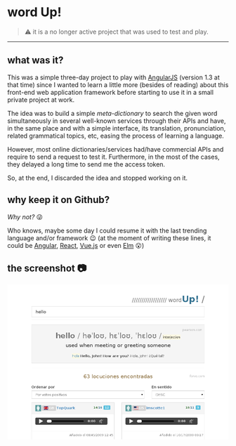 # word Up!

> :warning: it is a no longer active project that was used to test and play.

-----

## what was it?

This was a simple three-day project to play with
[AngularJS](https://angularjs.org/) (version 1.3 at that time) since I wanted
to learn a little more (besides of reading) about this front-end web
application framework before starting to use it in a small
private project at work.

The idea was to build a simple _meta-dictionary_ to search the given word
simultaneously in several well-known services through their APIs and have, in
the same place and with a simple interface, its translation, pronunciation,
related grammatical topics, etc, easing the process of learning a language.

However, most online dictionaries/services had/have commercial APIs and require
to send a request to test it. Furthermore, in the most of the cases, they
delayed a long time to send me the access token.

So, at the end, I discarded the idea and stopped working on it.


## why keep it on Github?

_Why not?_ :stuck_out_tongue_winking_eye:

Who knows, maybe some day I could resume it with the last trending language and/or
framework :wink: (at the moment of writing these lines, it could be
[Angular](https://angular.io/), [React](https://facebook.github.io/react/),
[Vue.js](https://vuejs.org/) or even [Elm](http://elm-lang.org/)
:open_mouth:)


## the screenshot :camera:

![wordUp screenshot](screenshot.png?raw=true)
